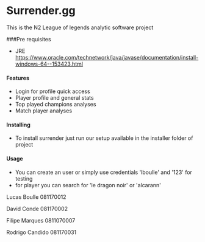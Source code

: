 # Surrender.gg

This is the N2 League of legends analytic software project

###Pre requisites
 - JRE https://www.oracle.com/technetwork/java/javase/documentation/install-windows-64--153423.html

#### Features
- Login for profile quick access
- Player profile and general stats
- Top played champions analyses
- Match player analyses
#### Installing
 - To install surrender just run our setup available in the installer folder of project
 
#### Usage
 - You can create an user or simply use credentials 'lboulle' and '123' for testing
 - for player you can search for 'le dragon noir' or 'alcarann'
 
Lucas Boulle 081170012

David Conde 081170002

Filipe Marques 0811070007

Rodrigo Candido 081170031
